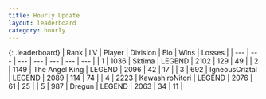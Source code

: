 ```yaml
---
title: Hourly Update
layout: leaderboard
category: hourly
---
```


{: .leaderboard}
| Rank | LV | Player | Division | Elo | Wins | Losses |
| --- | --- | --- | --- | --- | --- | --- |
| <span data-change="0">1</span> | 1036 | <span title="ID: 353063">Sktima</span> | LEGEND | <span data-change="0">2102</span> | <span data-change="0">129</span> | <span data-change="0">49</span> |
| <span data-change="1">2</span> | 1149 | <span title="ID: 547162">The Angel King</span> | LEGEND | <span data-change="0">2096</span> | <span data-change="0">42</span> | <span data-change="0">17</span> |
| <span data-change="1">3</span> | 692 | <span title="ID: 69018">IgneousCriztal</span> | LEGEND | <span data-change="0">2089</span> | <span data-change="0">114</span> | <span data-change="0">74</span> |
| <span data-change="-2">4</span> | 2223 | <span title="ID: 164871">KawashiroNitori</span> | LEGEND | <span data-change="-22">2076</span> | <span data-change="0">61</span> | <span data-change="2">25</span> |
| <span data-change="7">5</span> | 987 | <span title="ID: 337810">Dregun</span> | LEGEND | <span data-change="36">2063</span> | <span data-change="7">34</span> | <span data-change="1">11</span> |